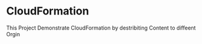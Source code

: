 # CloudFormation
This Project Demonstrate CloudFormation by destribiting Content to diffeent Orgin 
